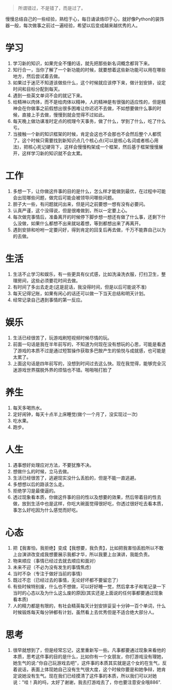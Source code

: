 <blockquote class="blockquote-center">所谓错过，不是错了，而是过了。</blockquote>

<script type="text/javascript" src="/js/src/bai.js"></script>

慢慢总结自己的一些经验，熟稔于心，每日诵读烙印于心，就好像Python的装饰器一般，每次做事之前过一遍经验，希望以后变成越来越优秀的人。

# 学习

1. 学习新的知识，如果完全不懂的话，就先把那些新名词概念都背下来。
2. 知行合一，当你了解了一个新功能的时候，就要想着这些新功能可以用在哪些地方，然后尝试着去做。
3. 如果过于迷茫不知道该做些什么，这个时候就应该停下来，做计划安排，设定时间和目标分配到每天。
4. 遇到一些英文单词不会的就记下来。
5. 给精神以肉体，而不是给肉体以精神，人的精神是有很强的适应性的，但是精神会在你做事之前假想出很多困难让你迟迟不去做，不如想要做什么事的时候，直接上手去做，慢慢到就会觉得不过如此。
6. 每天晚上做功课准时定点的梳理今天事务，做了什么，学到了什么，吃了什么亏。
7. 当接触一个新的知识框架的时候，肯定会这也不会那也不会然后整个人都慌了。这个时候只需要找到新知识点几个核心点(可以是核心名词或者核心用法)，把核心死记硬背下，这样会慢慢构架成一个框架，然后基于框架慢慢展开，这样学习新的知识就不会太累。

# 工作

1. 多想一下，让你做这件事的目的是什么，怎么样才能做到最优，在过程中可能会出现哪些问题，做完后可能会被领导问哪些问题。
2. 胆子大一些，有问题就问出来，但是问之前要想一想有没有必要问。
3. 认真严谨，这个没得说，但是很难做到，所以一定要上心。
4. 每次做完事情后，准备离开的时候停下脚步想一想还有做了什么事，还剩下什么没做，如果什么都想不出来就站着想，等到都想出来了再离开。
5. 遇到安排和吩咐一定要问好，得到肯定的回复后再去做，千万不能靠自己以为的去做。

# 生活

1. 生活不止学习和娱乐，有一些更具有仪式感，比如洗澡洗衣服，打扫卫生，整理房间，这些必须要花时间去做。
2. 有时间了多出去走走(这是屁话，我没得时间，但是以后可能说不准)
3. 每天记得记账，如果有闲心的话还可以做一下当天总结和明天计划。
4. 经常记录自己遇到事情的第一反应。

# 娱乐

1. 生活已经很苦了，玩游戏刷短视频时候尽情的玩。
2. 前面一句话是我在半年前写的，不知道为何现在没有想玩的心思，可能是看透了游戏的本质不过是通过短暂操作获取多巴胺产生的愉悦与成就感，也可能是太累了。
3. 上面这句话是四年前写的，没想到时间过去这么快。现在我觉得，能够完全沉迷游戏世界摆脱外界的烦恼也不错。啪啪啪打脸了

# 养生

1. 每天多喝热水。
2. 定好闹钟，每天十点半上床睡觉(做个一个月了，没实现过一次)
3. 吃水果。
4. 跑步。

# 人生

1. 遇事想好处理应对方法，不要犹豫不决。
2. 想做什么的时候，立马去做。
3. 生活已经很苦了，逃避现实没什么丢脸的，但是不能一直逃避。
4. 多想想以后的路该怎么走。
5. 拒绝学习是最傻逼的。
6. 透过现象看本质，你做这件事的目的性以及想要的效果，然后带着目的性去做，放到生活中也是这样，你吃大碗面觉得很好吃，你透过很好吃去看本质，事怎么好吃因为什么感觉而好吃。

# 心态

1. 把【我害怕，我拒绝】变成【我想要，我负责】，比如把我害怕丢脸所以不敢上台演讲改变成我想要展示我都才华，所以我要上台演讲，我能负责。
2. 物来顺应（事情已经过去就去顺应和面对）
3. 未来不迎（不必为没有发生的事情焦虑）
4. 当时不杂（专注于做好当前的事情）
5. 既过不恋（已经过去的事情，无论好坏都不要留恋了）
6. 有些时候特别废，什么也不想做，可以好好睡一觉，然后拿本子和笔记录一下当时的心态以及为什么这么废的原因(其实还是上面说的任何事都要通过现象看本质)
7. 人的精力都是有限的，有社会精英每天计划安排妥妥十分钟一百个单词，什么时候锻炼每天每分钟都有计划，虽然看上去优秀但是不适合绝大部分人。

# 思考

1. 很早就想到了，但是经常忘记，这里重新写一些。凡事都要通过现象来看他的本质，思考这件事的目的是什么，比如你有一个女朋友，你打游戏没有理她，她生气的说:"你自己玩游戏去吧"，这件事的本质其实就是这个女的在生气，反着说话，表面上体现她自己没有生气很大度，这个时候你要是和她争辩，她肯定说她没有生气。现在我们已经摸清了这件事的本质，所以我们可以对她说："哇！真的吗，太好了谢谢，我去打游戏去了，你也要注意安全哦886".
